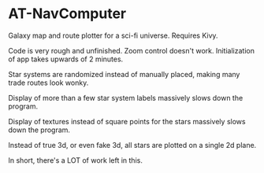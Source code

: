 AT-NavComputer
==============

Galaxy map and route plotter for a sci-fi universe. Requires Kivy.

Code is very rough and unfinished. Zoom control doesn't work. Initialization of app takes upwards of 2 minutes. 

Star systems are randomized instead of manually placed, making many trade routes look wonky.

Display of more than a few star system labels massively slows down the program.

Display of textures instead of square points for the stars massively slows down the program.

Instead of true 3d, or even fake 3d, all stars are plotted on a single 2d plane.

In short, there's a LOT of work left in this.
